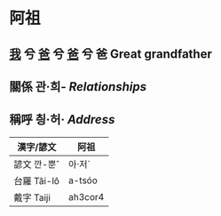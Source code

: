 # 阿祖
## [我](member1.md) 兮 [爸](member2.md) 兮 [爸](member8.md) 兮 爸 Great grandfather

## 關係 관·희- _Relationships_

## 稱呼 칑·허· _Address_

漢字/諺文 | 阿祖
--- | ---
諺文 깐-뿐ˆ | 아·저ˊ
台羅 Tâi-lô | a-tsóo
戴字 Taiji | ah3cor4


